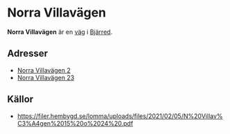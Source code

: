 # Norra Villavägen

**Norra Villavägen** är en [väg](väg.md) i [Bjärred](Bjärred.md).

<!-- TODO: Uvidga artikel med material från källor. -->

## Adresser

* [Norra Villavägen 2](Norra%20Villavägen%202.md)
* [Norra Villavägen 23](Norra%20Villavägen%2023.md)

## Källor

* <https://filer.hembygd.se/lomma/uploads/files/2021/02/05/N%20Villav%C3%A4gen%2015%20o%2024%20.pdf>
